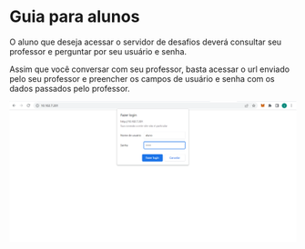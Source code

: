# Guia para alunos

O aluno que deseja acessar o servidor de desafios deverá consultar seu professor e perguntar por seu usuário e senha.

Assim que você conversar com seu professor, basta acessar o url enviado pelo seu professor e preencher os campos de usuário e senha com os dados passados pelo professor.

![Screenshot](img/aluno1.png)
